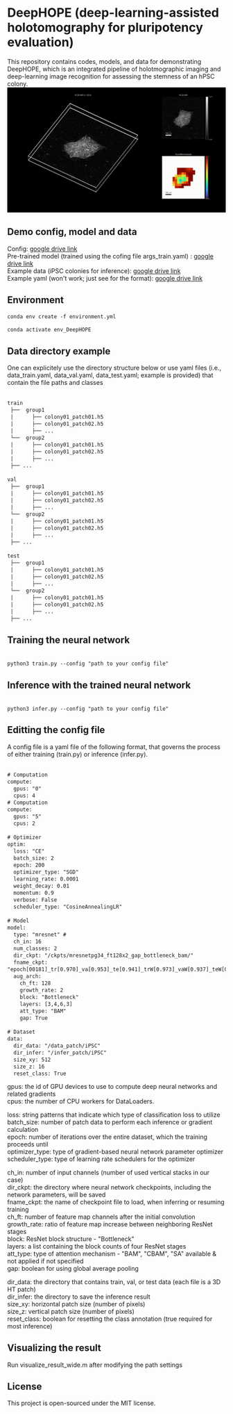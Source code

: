 # DeepHOPE (deep-learning-assisted holotomography for pluripotency evaluation)
This repository contains codes, models, and data for demonstrating DeepHOPE, which is an integrated pipeline of holotmographic imaging and deep-learning image recognition for assessing the stemness of an hPSC colony. 
![Description](./image/rm_movie.gif)
## Demo config, model and data
Config: [google drive link](https://drive.google.com/drive/folders/1Wb3pn2wLnlkKAOuaRPOMSqsdJi6oDVvZ?usp=sharing)  
Pre-trained model (trained using the cofing file args_train.yaml) : [google drive link](https://drive.google.com/drive/folders/1KDaMQe6ZQ3eN0REY7Q4fb-ijQ0S5MHzd?usp=sharing)   
Example data (iPSC colonies for inference): [google drive link](https://drive.google.com/drive/folders/1JV4vVBrRpGPSXsaQavx2FNHvBRPUVu8k?usp=sharing)   
Example yaml (won't work; just see for the format): [google drive link](https://drive.google.com/drive/folders/1MH0YmaA8YaoTEM29SHzHMIRif8boWSr3?usp=sharing)   

## Environment
```shell
conda env create -f environment.yml
```

```shell
conda activate env_DeepHOPE
``` 

## Data directory example
One can explicitely use the directory structure below or use yaml files (i.e., data_train.yaml, data_val.yaml, data_test.yaml; example is provided) that contain the file paths and classes
```shell

train               
 ├──  group1     
 |      ├── colony01_patch01.h5     
 |      ├── colony01_patch02.h5     
 |      ├── ...
 └──  group2     
 |      ├── colony01_patch01.h5     
 |      ├── colony01_patch02.h5     
 |      ├── ...
 ├── ...

val              
 ├──  group1     
 |      ├── colony01_patch01.h5     
 |      ├── colony01_patch02.h5     
 |      ├── ...
 └──  group2     
 |      ├── colony01_patch01.h5     
 |      ├── colony01_patch02.h5     
 |      ├── ...
 ├── ...

test               
 ├──  group1     
 |      ├── colony01_patch01.h5     
 |      ├── colony01_patch02.h5     
 |      ├── ...
 └──  group2     
 |      ├── colony01_patch01.h5     
 |      ├── colony01_patch02.h5     
 |      ├── ...
 ├── ...

```

## Training the neural network

```shell

python3 train.py --config "path to your config file"

```

## Inference with the trained neural network

```shell

python3 infer.py --config "path to your config file"

```


## Editting the config file
A config file is a yaml file of the following format, that governs the process of either training (train.py) or inference (infer.py).  
``` shell

# Computation
compute:
  gpus: "0"
  cpus: 4
# Computation
compute:
  gpus: "5"
  cpus: 2

# Optimizer
optim:
  loss: "CE"
  batch_size: 2
  epoch: 200
  optimizer_type: "SGD"
  learning_rate: 0.0001
  weight_decay: 0.01
  momentum: 0.9
  verbose: False
  scheduler_type: "CosineAnnealingLR"

# Model
model:
  type: "mresnet" #
  ch_in: 16
  num_classes: 2
  dir_ckpt: "/ckpts/mresnetpg34_ft128x2_gap_bottleneck_bam/"
  fname_ckpt: "epoch[00181]_tr[0.970]_va[0.953]_te[0.941]_trW[0.973]_vaW[0.937]_teW[0.934].pth.tar"
  aug_arch:
    ch_ft: 128
    growth_rate: 2
    block: "Bottleneck"
    layers: [3,4,6,3]
    att_type: "BAM"
    gap: True

# Dataset
data:
  dir_data: "/data_patch/iPSC"
  dir_infer: "/infer_patch/iPSC"
  size_xy: 512
  size_z: 16
  reset_class: True

```
gpus: the id of GPU devices to use to compute deep neural networks and related gradients  
cpus: the number of CPU workers for DataLoaders.  

loss: string patterns that indicate which type of classification loss to utilize  
batch_size: number of patch data to perform each inference or gradient calculation   
epoch: number of iterations over the entire dataset, which the training proceeds until  
optimizer_type: type of gradient-based neural network parameter optimizer  
scheduler_type: type of learning rate schedulers for the optimizer  

ch_in: number of input channels (number of used vertical stacks in our case)  
dir_ckpt: the directory where neural network checkpoints, including the network parameters, will be saved  
fname_ckpt: the name of checkpoint file to load, when inferring or resuming training  
ch_ft: number of feature map channels after the initial convolution  
growth_rate: ratio of feature map increase between neighboring ResNet stages  
block: ResNet block structure - "Bottleneck"   
layers: a list containing the block counts of four ResNet stages  
att_type: type of attention mechanism - "BAM", "CBAM", "SA" available & not applied if not specified  
gap: boolean for using global average pooling   


dir_data: the directory that contains train, val, or test data (each file is a 3D HT patch)   
dir_infer: the directory to save the inference result  
size_xy: horizontal patch size (number of pixels)  
size_z: vertical patch size (number of pixels)  
reset_class: boolean for resetting the class annotation (true required for most inference)  

## Visualizing the result  
Run visualize_result_wide.m after modifying the path settings 
  
## License
This project is open-sourced under the MIT license.
